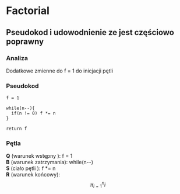 # Factorial
## Pseudokod i udowodnienie ze jest częściowo poprawny
### Analiza
Dodatkowe zmienne do f = 1 do inicjacji pętli

### Pseudokod
```
f = 1

while(n--){
  if(n != 0) f *= n
}

return f
```
### Pętla
**Q** (warunek wstępny ): f = 1  
**B** (warunek zatrzymania): while(n--)  
**S** (ciało pętli ): f *= n  
**R** (warunek końcowy): $$\pi_{i=1}^{n}i$$
